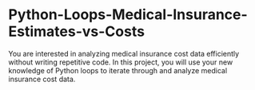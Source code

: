 # Python-Loops-Medical-Insurance-Estimates-vs-Costs
You are interested in analyzing medical insurance cost data efficiently without writing repetitive code.  In this project, you will use your new knowledge of Python loops to iterate through and analyze medical insurance cost data.
